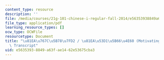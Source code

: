 ```yaml
---
content_type: resource
description: ''
file: /media/courses/21g-101-chinese-i-regular-fall-2014/e56353938849a63fae1462e53675cba3_MIT21G_101F14_Motivating_Students_Chinese.pdf
file_type: application/pdf
learning_resource_types: []
ocw_type: OCWFile
resourcetype: Document
title: "\u81EA\u767C\u5B78\u7FD2 / \u81EA\u53D1\u5B66\u4E60 (Motivating Students)\
  \ Transcript"
uid: e5635393-8849-a63f-ae14-62e53675cba3
---
```

